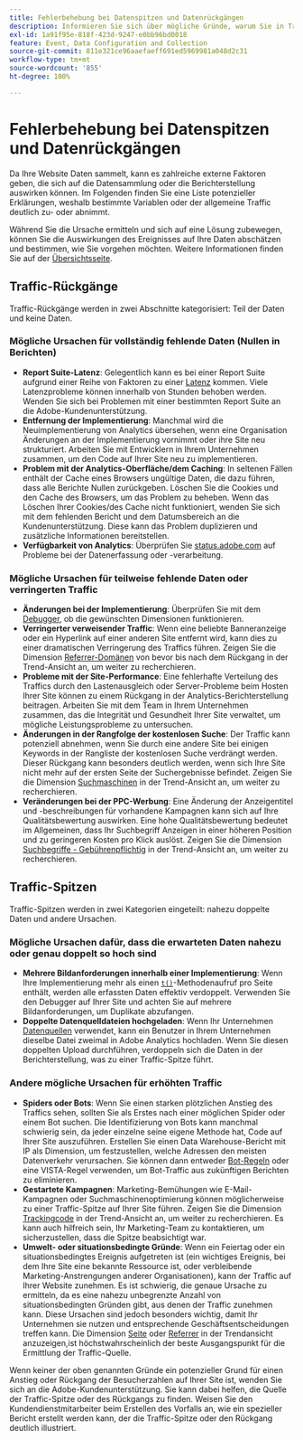 ```yaml
---
title: Fehlerbehebung bei Datenspitzen und Datenrückgängen
description: Informieren Sie sich über mögliche Gründe, warum Sie in Trend-Berichten dramatische Zu- oder Abnahmen feststellen können.
exl-id: 1a91f95e-818f-423d-9247-e0bb96bd0018
feature: Event, Data Configuration and Collection
source-git-commit: 811e321ce96aaefaeff691ed5969981a048d2c31
workflow-type: tm+mt
source-wordcount: '855'
ht-degree: 100%

---
```


# Fehlerbehebung bei Datenspitzen und Datenrückgängen

Da Ihre Website Daten sammelt, kann es zahlreiche externe Faktoren geben, die sich auf die Datensammlung oder die Berichterstellung auswirken können. Im Folgenden finden Sie eine Liste potenzieller Erklärungen, weshalb bestimmte Variablen oder der allgemeine Traffic deutlich zu- oder abnimmt.

Während Sie die Ursache ermitteln und sich auf eine Lösung zubewegen, können Sie die Auswirkungen des Ereignisses auf Ihre Daten abschätzen und bestimmen, wie Sie vorgehen möchten. Weitere Informationen finden Sie auf der [Übersichtsseite](overview.md).

## Traffic-Rückgänge

Traffic-Rückgänge werden in zwei Abschnitte kategorisiert: Teil der Daten und keine Daten.

### Mögliche Ursachen für vollständig fehlende Daten (Nullen in Berichten)

* **Report Suite-Latenz**: Gelegentlich kann es bei einer Report Suite aufgrund einer Reihe von Faktoren zu einer [Latenz](../latency.md) kommen. Viele Latenzprobleme können innerhalb von Stunden behoben werden. Wenden Sie sich bei Problemen mit einer bestimmten Report Suite an die Adobe-Kundenunterstützung.
* **Entfernung der Implementierung**: Manchmal wird die Neuimplementierung von Analytics übersehen, wenn eine Organisation Änderungen an der Implementierung vornimmt oder ihre Site neu strukturiert. Arbeiten Sie mit Entwicklern in Ihrem Unternehmen zusammen, um den Code auf Ihrer Site neu zu implementieren.
* **Problem mit der Analytics-Oberfläche/dem Caching**: In seltenen Fällen enthält der Cache eines Browsers ungültige Daten, die dazu führen, dass alle Berichte Nullen zurückgeben. Löschen Sie die Cookies und den Cache des Browsers, um das Problem zu beheben. Wenn das Löschen Ihrer Cookies/des Cache nicht funktioniert, wenden Sie sich mit dem fehlenden Bericht und dem Datumsbereich an die Kundenunterstützung. Diese kann das Problem duplizieren und zusätzliche Informationen bereitstellen.
* **Verfügbarkeit von Analytics**: Überprüfen Sie [status.adobe.com](https://status.adobe.com/products/1173/de) auf Probleme bei der Datenerfassung oder -verarbeitung.

### Mögliche Ursachen für teilweise fehlende Daten oder verringerten Traffic

* **Änderungen bei der Implementierung**: Überprüfen Sie mit dem [Debugger](/help/implement/validate/debugger.md), ob die gewünschten Dimensionen funktionieren.
* **Verringerter verweisender Traffic**: Wenn eine beliebte Banneranzeige oder ein Hyperlink auf einer anderen Site entfernt wird, kann dies zu einer dramatischen Verringerung des Traffics führen. Zeigen Sie die Dimension [Referrer-Domänen](/help/components/dimensions/referring-domain.md) von bevor bis nach dem Rückgang in der Trend-Ansicht an, um weiter zu recherchieren.
* **Probleme mit der Site-Performance**: Eine fehlerhafte Verteilung des Traffics durch den Lastenausgleich oder Server-Probleme beim Hosten Ihrer Site können zu einem Rückgang in der Analytics-Berichterstellung beitragen. Arbeiten Sie mit dem Team in Ihrem Unternehmen zusammen, das die Integrität und Gesundheit Ihrer Site verwaltet, um mögliche Leistungsprobleme zu untersuchen.
* **Änderungen in der Rangfolge der kostenlosen Suche**: Der Traffic kann potenziell abnehmen, wenn Sie durch eine andere Site bei einigen Keywords in der Rangliste der kostenlosen Suche verdrängt werden. Dieser Rückgang kann besonders deutlich werden, wenn sich Ihre Site nicht mehr auf der ersten Seite der Suchergebnisse befindet. Zeigen Sie die Dimension [Suchmaschinen](/help/components/dimensions/search-engine.md) in der Trend-Ansicht an, um weiter zu recherchieren.
* **Veränderungen bei der PPC-Werbung**: Eine Änderung der Anzeigentitel und -beschreibungen für vorhandene Kampagnen kann sich auf Ihre Qualitätsbewertung auswirken. Eine hohe Qualitätsbewertung bedeutet im Allgemeinen, dass Ihr Suchbegriff Anzeigen in einer höheren Position und zu geringeren Kosten pro Klick auslöst. Zeigen Sie die Dimension [Suchbegriffe - Gebührenpflichtig](/help/components/dimensions/search-keyword.md) in der Trend-Ansicht an, um weiter zu recherchieren.

## Traffic-Spitzen

Traffic-Spitzen werden in zwei Kategorien eingeteilt: nahezu doppelte Daten und andere Ursachen.

### Mögliche Ursachen dafür, dass die erwarteten Daten nahezu oder genau doppelt so hoch sind

* **Mehrere Bildanforderungen innerhalb einer Implementierung**: Wenn Ihre Implementierung mehr als einen [`t()`](/help/implement/vars/functions/t-method.md)-Methodenaufruf pro Seite enthält, werden alle erfassten Daten effektiv verdoppelt. Verwenden Sie den Debugger auf Ihrer Site und achten Sie auf mehrere Bildanforderungen, um Duplikate abzufangen.
* **Doppelte Datenquelldateien hochgeladen**: Wenn Ihr Unternehmen [Datenquellen](/help/import/data-sources/overview.md) verwendet, kann ein Benutzer in Ihrem Unternehmen dieselbe Datei zweimal in Adobe Analytics hochladen. Wenn Sie diesen doppelten Upload durchführen, verdoppeln sich die Daten in der Berichterstellung, was zu einer Traffic-Spitze führt.

### Andere mögliche Ursachen für erhöhten Traffic

* **Spiders oder Bots**: Wenn Sie einen starken plötzlichen Anstieg des Traffics sehen, sollten Sie als Erstes nach einer möglichen Spider oder einem Bot suchen. Die Identifizierung von Bots kann manchmal schwierig sein, da jeder einzelne seine eigene Methode hat, Code auf Ihrer Site auszuführen. Erstellen Sie einen Data Warehouse-Bericht mit IP als Dimension, um festzustellen, welche Adressen den meisten Datenverkehr verursachen. Sie können dann entweder [Bot-Regeln](/help/admin/admin/c-manage-report-suites/c-edit-report-suites/general/bot-removal/bot-rules.md) oder eine VISTA-Regel verwenden, um Bot-Traffic aus zukünftigen Berichten zu eliminieren.
* **Gestartete Kampagnen**: Marketing-Bemühungen wie E-Mail-Kampagnen oder Suchmaschinenoptimierung können möglicherweise zu einer Traffic-Spitze auf Ihrer Site führen. Zeigen Sie die Dimension [Trackingcode](/help/components/dimensions/tracking-code.md) in der Trend-Ansicht an, um weiter zu recherchieren. Es kann auch hilfreich sein, Ihr Marketing-Team zu kontaktieren, um sicherzustellen, dass die Spitze beabsichtigt war.
* **Umwelt- oder situationsbedingte Gründe**: Wenn ein Feiertag oder ein situationsbedingtes Ereignis aufgetreten ist (ein wichtiges Ereignis, bei dem Ihre Site eine bekannte Ressource ist, oder verbleibende Marketing-Anstrengungen anderer Organisationen), kann der Traffic auf Ihrer Website zunehmen. Es ist schwierig, die genaue Ursache zu ermitteln, da es eine nahezu unbegrenzte Anzahl von situationsbedingten Gründen gibt, aus denen der Traffic zunehmen kann. Diese Ursachen sind jedoch besonders wichtig, damit Ihr Unternehmen sie nutzen und entsprechende Geschäftsentscheidungen treffen kann. Die Dimension [Seite](/help/components/dimensions/page.md) oder [Referrer](/help/components/dimensions/referrer.md) in der Trendansicht anzuzeigen,ist höchstwahrscheinlich der beste Ausgangspunkt für die Ermittlung der Traffic-Quelle.

Wenn keiner der oben genannten Gründe ein potenzieller Grund für einen Anstieg oder Rückgang der Besucherzahlen auf Ihrer Site ist, wenden Sie sich an die Adobe-Kundenunterstützung. Sie kann dabei helfen, die Quelle der Traffic-Spitze oder des Rückgangs zu finden. Weisen Sie den Kundendienstmitarbeiter beim Erstellen des Vorfalls an, wie ein spezieller Bericht erstellt werden kann, der die Traffic-Spitze oder den Rückgang deutlich illustriert.

